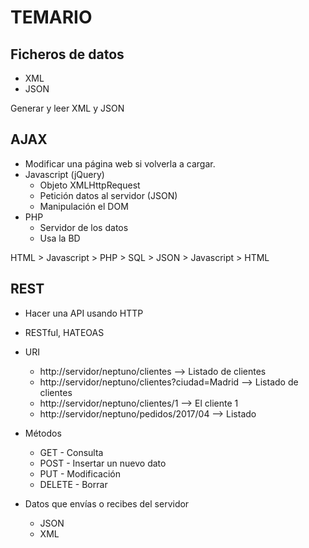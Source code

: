 TEMARIO
=======

## Ficheros de datos
  - XML
  - JSON

Generar y leer XML y JSON

## AJAX

  - Modificar una página web si volverla a cargar.
  - Javascript (jQuery)
    - Objeto XMLHttpRequest
    - Petición datos al servidor (JSON)
    - Manipulación el DOM
  - PHP
    - Servidor de los datos
    - Usa la BD

  HTML > Javascript > PHP > SQL > JSON > Javascript > HTML

## REST

  - Hacer una API usando HTTP

  - RESTful, HATEOAS

  - URI
    - http://servidor/neptuno/clientes --> Listado de clientes
    - http://servidor/neptuno/clientes?ciudad=Madrid --> Listado de clientes
    - http://servidor/neptuno/clientes/1 --> El cliente 1
    - http://servidor/neptuno/pedidos/2017/04 --> Listado

  - Métodos
    - GET - Consulta
    - POST - Insertar un nuevo dato
    - PUT - Modificación
    - DELETE - Borrar

  - Datos que envías o recibes del servidor
    - JSON
    - XML
